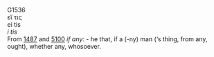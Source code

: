 <body>
  <p>G1536<br>  εἴ τις  <br> ei tis  <br><i>i</i> <i>tis </i><br>From <a href="g1487.htm">1487</a> and <a href="g5100.htm">5100</a>  <i>if</i> <i>any:</i> - he that, if a (-ny) man (‘s thing, from any, ought), whether any, whosoever.<br></p>
 </body>